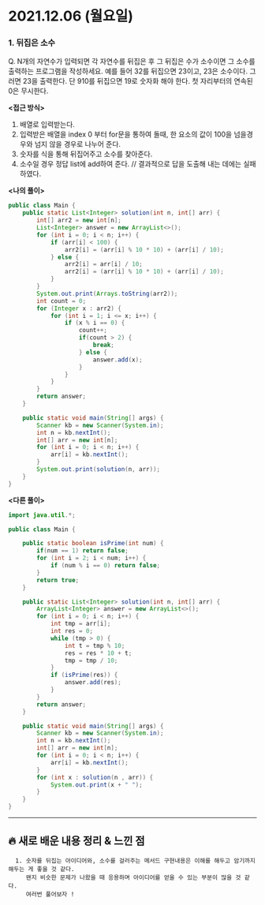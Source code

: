 # 2021.12.06 (월요일)
### **1. 뒤집은 소수**

Q. N개의 자연수가 입력되면 각 자연수를 뒤집은 후 그 뒤집은 수가 소수이면 그 소수를 출력하는 프로그램을 작성하세요.
   예를 들어 32를 뒤집으면 23이고, 23은 소수이다. 그러면 23을 출력한다. 단 910를 뒤집으면 19로 숫자화 해야 한다.
   첫 자리부터의 연속된 0은 무시한다.

**<접근 방식>**
   1. 배열로 입력받는다.
   2. 입력받은 배열을 index 0 부터 for문을 통하여 돌때, 한 요소의 값이 100을 넘을경우와 넘지 않을 경우로 나누어 준다.
   3. 숫자를 식을 통해 뒤집어주고 소수를 찾아준다. 
   4. 소수일 경우 정답 list에 add하여 준다.
   // 결과적으로 답을 도출해 내는 데에는 실패하였다.

**<나의 풀이>**
```java
public class Main {
    public static List<Integer> solution(int n, int[] arr) {
        int[] arr2 = new int[n];
        List<Integer> answer = new ArrayList<>();
        for (int i = 0; i < n; i++) {
            if (arr[i] < 100) {
                arr2[i] = (arr[i] % 10 * 10) + (arr[i] / 10);
            } else {
                arr2[i] = arr[i] / 10;
                arr2[i] = (arr[i] % 10 * 10) + (arr[i] / 10);
            }
        }
        System.out.print(Arrays.toString(arr2));
        int count = 0;
        for (Integer x : arr2) {
            for (int i = 1; i <= x; i++) {
                if (x % i == 0) {
                    count++;
                    if(count > 2) {
                        break;
                    } else {
                        answer.add(x);
                    }
                }
            }
        }
        return answer;
    }

    public static void main(String[] args) {
        Scanner kb = new Scanner(System.in);
        int n = kb.nextInt();
        int[] arr = new int[n];
        for (int i = 0; i < n; i++) {
            arr[i] = kb.nextInt();
        }
        System.out.print(solution(n, arr));
    }
}


```
**<다른 풀이>**
```java
import java.util.*;

public class Main {

    public static boolean isPrime(int num) {
        if(num == 1) return false;
        for (int i = 2; i < num; i++) {
            if (num % i == 0) return false;
        }
        return true;
    }

    public static List<Integer> solution(int n, int[] arr) {
        ArrayList<Integer> answer = new ArrayList<>();
        for (int i = 0; i < n; i++) {
            int tmp = arr[i];
            int res = 0;
            while (tmp > 0) {
                int t = tmp % 10;
                res = res * 10 + t;
                tmp = tmp / 10;
            }
            if (isPrime(res)) {
                answer.add(res);
            }
        }
        return answer;
    }

    public static void main(String[] args) {
        Scanner kb = new Scanner(System.in);
        int n = kb.nextInt();
        int[] arr = new int[n];
        for (int i = 0; i < n; i++) {
            arr[i] = kb.nextInt();
        }
        for (int x : solution(n , arr)) {
            System.out.print(x + " ");
        }
    }
}

```


---
##  **🔥 새로 배운 내용 정리 & 느낀 점**

      1. 숫자를 뒤집는 아이디어와, 소수를 걸러주는 메서드 구현내용은 이해를 해두고 암기까지 해두는 게 좋을 것 같다.
         왠지 비슷한 문제가 나왔을 때 응용하며 아이디어를 얻을 수 있는 부분이 많을 것 같다.
         여러번 풀어보자 !
